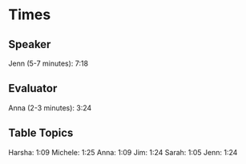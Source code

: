 # Times

## Speaker

Jenn (5-7 minutes): 7:18

## Evaluator

Anna (2-3 minutes): 3:24

## Table Topics

Harsha: 1:09
Michele: 1:25
Anna: 1:09
Jim: 1:24
Sarah: 1:05
Jenn: 1:24
